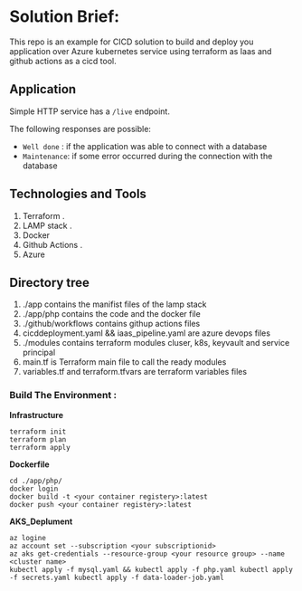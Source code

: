 # Solution Brief:
This repo is an example for CICD solution to build and deploy you application over Azure kubernetes service using terraform as Iaas and github actions as a cicd tool.

## Application

Simple HTTP service  has a `/live` endpoint. 

The following responses are possible:

- `Well done` : if the application was able to connect with a database
- `Maintenance`: if some error occurred during the connection with the database


## Technologies and Tools

1. Terraform .
2. LAMP stack .
3. Docker
4. Github Actions .
5. Azure


## Directory tree  

1. ./app contains the manifist files of the lamp stack 
2. ./app/php contains the code and the docker file
3. ./github/workflows contains githup actions files 
4. cicddeployment.yaml && iaas_pipeline.yaml are azure devops files
5. ./modules contains terraform modules cluser, k8s, keyvault and service principal 
6. main.tf is Terraform main file to call the ready modules
7. variables.tf and terraform.tfvars are terraform variables files 


### Build The Environment :

 **Infrastructure**

```
terraform init
terraform plan 
terraform apply 

```
 **Dockerfile**

```
cd ./app/php/
docker login
docker build -t <your container registery>:latest
docker push <your container registery>:latest

```
 **AKS_Deplument**

```
az logine 
az account set --subscription <your subscriptionid>
az aks get-credentials --resource-group <your resource group> --name <cluster name>
kubectl apply -f mysql.yaml && kubectl apply -f php.yaml kubectl apply -f secrets.yaml kubectl apply -f data-loader-job.yaml


